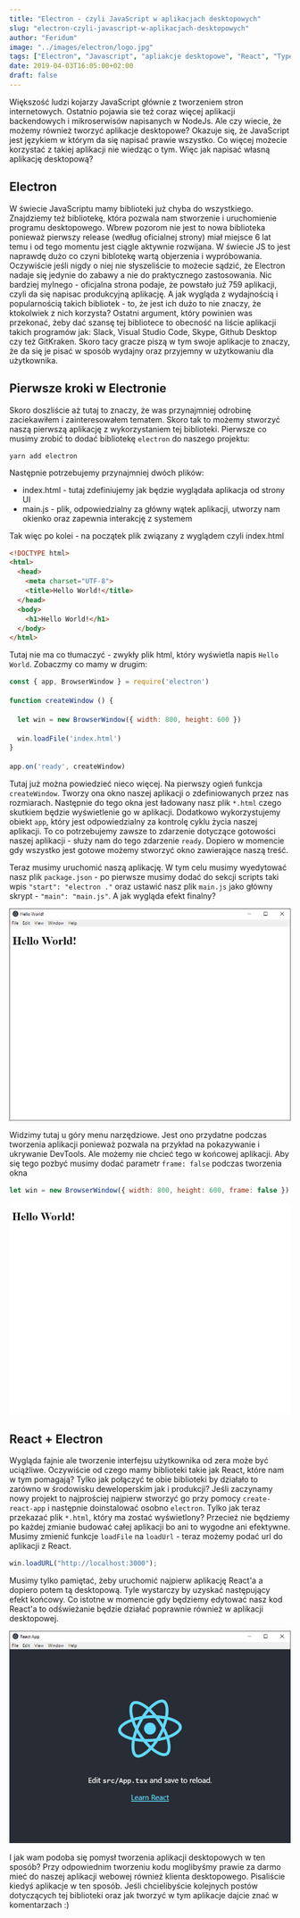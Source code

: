 ```yaml
---
title: "Electron - czyli JavaScript w aplikacjach desktopowych"
slug: "electron-czyli-javascript-w-aplikacjach-desktopowych"
author: "Feridum"
image: "../images/electron/logo.jpg"
tags: ["Electron", "Javascript", "apliakcje desktopowe", "React", "Typescript", "Electronjs"]
date: 2019-04-03T16:05:00+02:00
draft: false
---
```


Większość ludzi kojarzy JavaScript głównie z tworzeniem stron internetowych. Ostatnio pojawia sie też coraz więcej aplikacji backendowych i mikroserwisów napisanych w NodeJs. Ale czy wiecie, że możemy również tworzyć aplikacje desktopowe? Okazuje się, że JavaScript jest językiem w którym da się napisać prawie wszystko. Co więcej możecie korzystać z takiej aplikacji nie wiedząc o tym. Więc jak napisać własną aplikację desktopową?

<!--more-->

## Electron

W świecie JavaScriptu mamy biblioteki już chyba do wszystkiego. Znajdziemy też bibliotekę, która pozwala nam stworzenie i uruchomienie programu desktopowego. Wbrew pozorom nie jest to nowa biblioteka ponieważ pierwszy release (według oficialnej strony) miał miejsce 6 lat temu i od tego momentu jest ciągle aktywnie rozwijana. W świecie JS to jest naprawdę dużo co czyni biblotekę wartą objerzenia i wypróbowania.  Oczywiście jeśli nigdy o niej nie słyszeliście to możecie sądzić, że Electron nadaje się jedynie do zabawy a nie do praktycznego zastosowania. Nic bardziej mylnego - oficjalna strona podaje, że powstało już 759 aplikacji, czyli da się napisac produkcyjną aplikację. A jak wygląda z wydajnością i popularnością takich bibliotek - to, że jest ich dużo to nie znaczy, że ktokolwiek z nich korzysta?  Ostatni argument, który powinien was przekonać, żeby dać szansę tej bibliotece to obecność na liście aplikacji takich programów jak: Slack, Visual Studio Code, Skype, Github Desktop czy też GitKraken. Skoro tacy gracze piszą w tym swoje aplikacje to znaczy, że da się je pisać w sposób wydajny oraz przyjemny w użytkowaniu dla użytkownika.

## Pierwsze kroki w Electronie

Skoro doszliście aż tutaj to znaczy, że was przynajmniej odrobinę zaciekawiłem i zainteresowałem tematem. Skoro tak to możemy stworzyć naszą pierwszą aplikację z wykorzystaniem tej biblioteki. Pierwsze co musimy zrobić to dodać bibliotekę `electron` do naszego projektu: 

```console
yarn add electron
```

Następnie potrzebujemy przynajmniej dwóch plików: 

- index.html - tutaj zdefiniujemy jak będzie wyglądała aplikacja od strony UI
- main.js - plik, odpowiedzialny za główny wątek aplikacji, utworzy nam okienko oraz zapewnia interakcję z systemem

Tak więc po kolei - na początek plik związany z wyglądem czyli index.html

```html
<!DOCTYPE html>
<html>
  <head>
    <meta charset="UTF-8">
    <title>Hello World!</title>
  </head>
  <body>
    <h1>Hello World!</h1>
  </body>
</html>
```

Tutaj nie ma co tłumaczyć - zwykły plik html, który wyświetla napis `Hello World`.  Zobaczmy co mamy w drugim: 

```js
const { app, BrowserWindow } = require('electron')

function createWindow () {

  let win = new BrowserWindow({ width: 800, height: 600 })

  win.loadFile('index.html')
}

app.on('ready', createWindow)
```

Tutaj już można powiedzieć nieco więcej. Na pierwszy ogień funkcja `createWindow`. Tworzy ona okno naszej aplikacji o zdefiniowanych przez nas rozmiarach. Następnie do tego okna jest ładowany nasz plik `*.html` czego skutkiem będzie wyświetlenie go w aplikacji. Dodatkowo wykorzystujemy obiekt `app`, który jest odpowiedzialny za kontrolę cyklu życia naszej aplikacji. To co potrzebujemy zawsze to zdarzenie dotyczące gotowości naszej aplikacji - służy nam do tego zdarzenie `ready`. Dopiero w momencie gdy wszystko jest gotowe możemy stworzyć okno zawierające naszą treść. 

Teraz musimy uruchomić naszą aplikację. W tym celu musimy wyedytować nasz plik `package.json` - po pierwsze musimy dodać do sekcji scripts taki wpis `"start": "electron ."` oraz ustawić nasz plik `main.js` jako główny skrypt - `"main": "main.js"`. A jak wygląda efekt finalny? 

![electron app](../images/electron/electron.png)

Widzimy tutaj u góry menu narzędziowe. Jest ono przydatne podczas tworzenia aplikacji ponieważ pozwala na przykład na pokazywanie i ukrywanie DevTools. Ale możemy nie chcieć tego w końcowej aplikacji. Aby się tego pozbyć musimy dodać parametr `frame: false` podczas tworzenia okna

```js
let win = new BrowserWindow({ width: 800, height: 600, frame: false })
```

![electron no frame](../images/electron/electron-no-frame.png)

## React + Electron

Wygląda fajnie ale tworzenie interfejsu użytkownika od zera może być uciążliwe. Oczywiście od czego mamy biblioteki takie jak React, które nam w tym pomagają? Tylko jak połączyć te obie biblioteki by działało to zarówno w środowisku deweloperskim jak i produkcji? Jeśli zaczynamy nowy projekt to najprościej najpierw stworzyć go przy pomocy `create-react-app` i następnie doinstalować osobno `electron`. Tylko jak teraz przekazać plik  `*.html`, który ma zostać wyświetlony? Przecież nie będziemy po każdej zmianie budować całej aplikacji bo ani to wygodne ani efektywne. Musimy zmienić funkcje `loadFile` na `loadUrl` - teraz możemy podać url do aplikacji z React. 

```js
win.loadURL("http://localhost:3000");
```

Musimy tylko pamiętać, żeby uruchomić najpierw aplikację React'a a dopiero potem tą desktopową.  Tyle wystarczy by uzyskać następujący efekt końcowy. Co istotne w momencie gdy będziemy edytować nasz kod React'a to odświeżanie będzie działać poprawnie również w aplikacji desktopowej.

![electron react](../images/electron/electron-react.png)

I jak wam podoba się pomysł tworzenia aplikacji desktopowych w ten sposób? Przy odpowiednim tworzeniu kodu moglibyśmy prawie za darmo mieć do naszej aplikacji webowej również klienta desktopowego. Pisaliście kiedyś aplikacje w ten sposób. Jeśli chcielibyście kolejnych postów dotyczących tej biblioteki oraz jak tworzyć w tym aplikacje dajcie znać w komentarzach :) 

